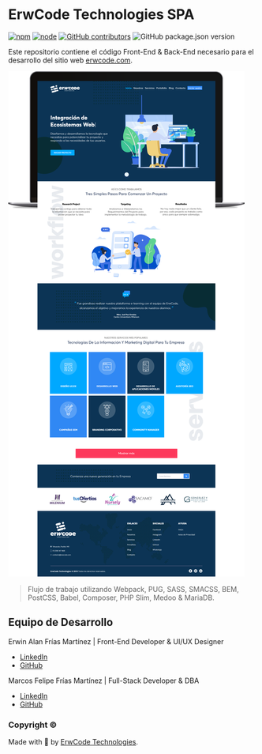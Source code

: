# ErwCode Technologies SPA

[![npm][npm]][npm-url]
[![node][node]][node-url]
[![GitHub contributors][contributors]][contributors-url]
![GitHub package.json version][version-url]

Este repositorio contiene el código Front-End & Back-End necesario para el desarrollo del sitio web [erwcode.com](https://erwcode.com).

![FontCDN screenshot](./src/images/mockup.png)

> Flujo de trabajo utilizando Webpack, PUG, SASS, SMACSS, BEM, PostCSS, Babel, Composer, PHP Slim, Medoo & MariaDB.

## Equipo de Desarrollo

Erwin Alan Frías Martínez | Front-End Developer & UI/UX Designer

* [LinkedIn](http://linkedin.com/in/erwinfriasmtz)
* [GitHub](https://github.com/erwinfriasmtz)

Marcos Felipe Frías Martínez | Full-Stack Developer & DBA

* [LinkedIn](http://linkedin.com/in/marcosfrias/)
* [GitHub](https://github.com/Marcos-Frias)


### Copyright ©

Made with 💖 by [ErwCode Technologies](https://erwcode.com/).


[npm]: https://img.shields.io/npm/v/webpack.svg
[npm-url]: https://npmjs.com/package/webpack

[node]: https://img.shields.io/node/v/webpack.svg
[node-url]: https://nodejs.org

[contributors]: https://img.shields.io/github/contributors/erwinfriasmtz/erwcode__website.svg?color=orange
[contributors-url]: https://github.com/erwinfriasmtz/erwcode__website/graphs/contributors

[version-url]: https://img.shields.io/github/package-json/v/erwinfriasmtz/erwcode__website.svg?color=red
